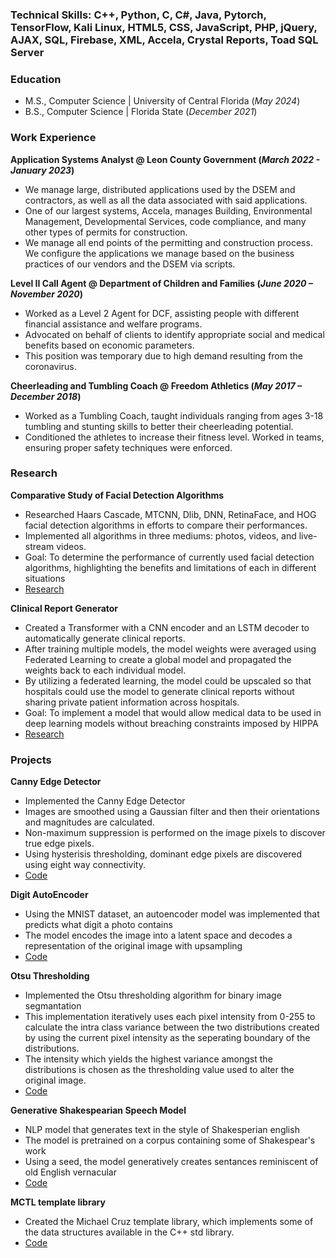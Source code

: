 ### Technical Skills: C++, Python, C, C#, Java, Pytorch, TensorFlow, Kali Linux, HTML5, CSS, JavaScript, PHP, jQuery, AJAX, SQL, Firebase, XML, Accela, Crystal Reports, Toad SQL Server

### Education
- M.S., Computer Science | University of Central Florida (_May 2024_)
- B.S., Computer Science | Florida State  (_December 2021_)

### Work Experience
**Application Systems Analyst @ Leon County Government (_March 2022 - January 2023_)**
- We manage large, distributed applications used by the DSEM and contractors, as well as all the data associated with said applications. 
- One of our largest systems, Accela, manages Building, Environmental Management, Developmental Services, code compliance, and many other types of permits for construction. 
- We manage all end points of the permitting and construction process. We configure the applications we manage based on the business practices of our vendors and the DSEM via scripts.

**Level II Call Agent @ Department of Children and Families (_June 2020 – November 2020_)**
- Worked as a Level 2 Agent for DCF, assisting people with different financial assistance and welfare programs.
- Advocated on behalf of clients to identify appropriate social and medical benefits based on economic parameters.
- This position was temporary due to high demand resulting from the coronavirus.

**Cheerleading and Tumbling Coach @ Freedom Athletics (_May 2017 – December 2018_)**
- Worked as a Tumbling Coach, taught individuals ranging from ages 3-18 tumbling and stunting skills to better their cheerleading potential.
- Conditioned the athletes to increase their fitness level. Worked in teams, ensuring proper safety techniques were enforced. 

### Research
**Comparative Study of Facial Detection Algorithms**
- Researched Haars Cascade, MTCNN, Dlib, DNN, RetinaFace, and HOG facial detection algorithms in efforts to compare their performances.
- Implemented all algorithms in three mediums: photos, videos, and live-stream videos.
- Goal: To determine the performance of currently used facial detection algorithms, highlighting the benefits and limitations of each in different situations
- [Research](https://github.com/mbcruz96/Facial-detection)

**Clinical Report Generator**
- Created a Transformer with a CNN encoder and an LSTM decoder to automatically generate clinical reports.
- After training multiple models, the model weights were averaged using Federated Learning to create a global model and propagated the weights back to each individual model.
- By utilizing a federated learning, the model could be upscaled so that hospitals could use the model to generate clinical reports without sharing private patient information across hospitals.
- Goal: To implement a model that would allow medical data to be used in deep learning models without breaching constraints imposed by HIPPA
- [Research](https://github.com/mbcruz96/Clinical-Report-Generation.git)
  
### Projects
**Canny Edge Detector**
- Implemented the Canny Edge Detector
- Images are smoothed using a Gaussian filter and then their orientations and magnitudes are calculated.
- Non-maximum suppression is performed on the image pixels to discover true edge pixels.
- Using hysterisis thresholding, dominant edge pixels are discovered using eight way connectivity. 
- [Code](https://github.com/mbcruz96/Canny-Edge-Detection.git)

**Digit AutoEncoder**
- Using the MNIST dataset, an autoencoder model was implemented that predicts what digit a photo contains
- The model encodes the image into a latent space and decodes a representation of the original image with upsampling
- [Code](https://github.com/mbcruz96/AutoEncoder)

**Otsu Thresholding**
- Implemented the Otsu thresholding algorithm for binary image segmantation
- This implementation iteratively uses each pixel intensity from 0-255 to calculate the intra class variance between the two distributions created by using the current pixel intensity as the seperating boundary of the distributions.
- The intensity which yields the highest variance amongst the distributions is chosen as the thresholding value used to alter the original image.
- [Code](https://github.com/mbcruz96/Otsu)

**Generative Shakespearian Speech Model**
- NLP model that generates text in the style of Shakesperian english
- The model is pretrained on a corpus containing some of Shakespear's work
- Using a seed, the model generatively creates sentances reminiscent of old English vernacular
- [Code](https://github.com/mbcruz96/LSTM/blob/main/TextGenerator.ipynb)
  
**MCTL template library**
- Created the Michael Cruz template library, which implements some of the data structures available in the C++ std library.
- [Code](https://github.com/mbcruz96/MCTL.git)

  
  
